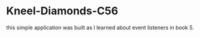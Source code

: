 # Kneel-Diamonds-C56
this simple application was built as I learned about event listeners in book 5.
